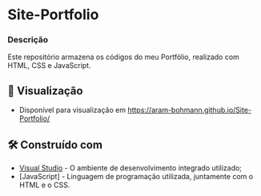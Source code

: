# Site-Portfolio
### Descrição
Este repositório armazena os códigos do meu Portfólio, realizado com HTML, CSS e JavaScript.

## 👀 Visualização

* Disponível para visualização em https://aram-bohmann.github.io/Site-Portfolio/

## 🛠️ Construído com

* [Visual Studio](https://code.visualstudio.com) - O ambiente de desenvolvimento integrado utilizado;
* [JavaScript] - Linguagem de programação utilizada, juntamente com o HTML e o CSS.
